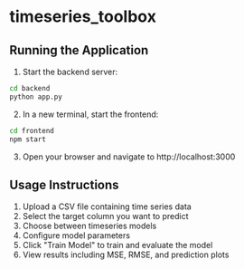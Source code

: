 # timeseries_toolbox
## Running the Application

1. Start the backend server:
```bash
cd backend
python app.py
```

2. In a new terminal, start the frontend:
```bash
cd frontend
npm start
```

3. Open your browser and navigate to http://localhost:3000

## Usage Instructions

1. Upload a CSV file containing time series data
2. Select the target column you want to predict
3. Choose between  timeseries models
4. Configure model parameters
5. Click "Train Model" to train and evaluate the model
6. View results including MSE, RMSE, and prediction plots
